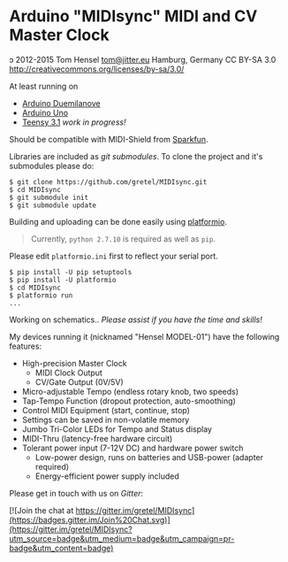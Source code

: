 Arduino "MIDIsync" MIDI and CV Master Clock
=
ɔ 2012-2015 Tom Hensel <tom@jitter.eu> Hamburg, Germany
CC BY-SA 3.0 http://creativecommons.org/licenses/by-sa/3.0/

At least running on
- [Arduino Duemilanove](http://arduino.cc/en/Main/arduinoBoardDuemilanove)
- [Arduino Uno](http://arduino.cc/en/Main/arduinoBoardUno)
- [Teensy 3.1](https://www.pjrc.com/store/teensy31.html) *work in progress!*

Should be compatible with MIDI-Shield from [Sparkfun](https://www.sparkfun.com/products/9595).

Libraries are included as *git submodules*. To clone the project and it's submodules please do:

```shell
$ git clone https://github.com/gretel/MIDIsync.git
$ cd MIDIsync
$ git submodule init
$ git submodule update
```

Building and uploading can be done easily using [platformio](http://platformio.org).

> Currently, `python 2.7.10` is required as well as `pip`.

Please edit `platformio.ini` first to reflect your serial port.

```shell
$ pip install -U pip setuptools
$ pip install -U platformio
$ cd MIDIsync
$ platformio run
...
```

Working on schematics.. _Please assist if you have the time and skills!_

My devices running it (nicknamed "Hensel MODEL-01") have the following features:

- High-precision Master Clock
	- MIDI Clock Output
	- CV/Gate Output (0V/5V)
- Micro-adjustable Tempo (endless rotary knob, two speeds)
- Tap-Tempo Function (dropout protection, auto-smoothing)
- Control MIDI Equipment (start, continue, stop)
- Settings can be saved in non-volatile memory
- Jumbo Tri-Color LEDs for Tempo and Status display
- MIDI-Thru (latency-free hardware circuit)
- Tolerant power input (7-12V DC) and hardware power switch
	- Low-power design, runs on batteries and USB-power (adapter required)
	- Energy-efficient power supply included

Please get in touch with us on *Gitter*:

[![Join the chat at https://gitter.im/gretel/MIDIsync](https://badges.gitter.im/Join%20Chat.svg)](https://gitter.im/gretel/MIDIsync?utm_source=badge&utm_medium=badge&utm_campaign=pr-badge&utm_content=badge)
